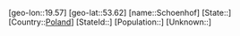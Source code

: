 ﻿---
location: [53.62,19.57]
type: City
tags:
- geo/City


SpocWebEntityId: 34146
isDeleted: false
confidential: public

---
[geo-lon::19.57]
[geo-lat::53.62]
[name::Schoenhof]
[State::]
[Country::[Poland](geo/Continent/Europe/Poland.md)]
[StateId::]
[Population::]
[Unknown::]

